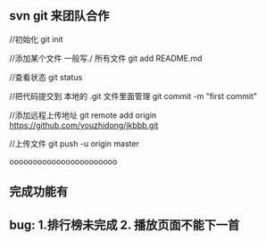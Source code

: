 ## svn git  来团队合作

//初始化
git init 

//添加某个文件  一般写./  所有文件
git add README.md

//查看状态
git status

//把代码提交到 本地的 .git 文件里面管理
git commit -m "first commit"

//添加远程上传地址
git remote add origin https://github.com/youzhidong/jkbbb.git

//上传文件
git push -u origin master

ooooooooooooooooooooooo

## 完成功能有



## bug: 1.排行榜未完成   2. 播放页面不能下一首